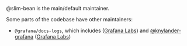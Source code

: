 @slim-bean is the main/default maintainer.

Some parts of the codebase have other maintainers:
- `@grafana/docs-logs`, which includes ([Grafana Labs](https://grafana.com/)) and [@knylander-grafana](https://github.com/knylander-grafana) ([Grafana Labs](https://grafana.com/))
